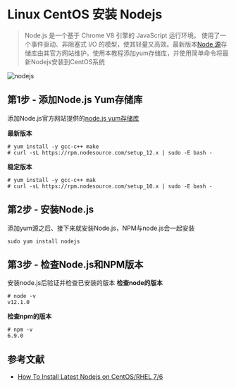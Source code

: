 # Linux CentOS 安装 Nodejs

> Node.js 是一个基于 Chrome V8 引擎的 JavaScript 运行环境。 使用了一个事件驱动、非阻塞式 I/O 的模型，使其轻量又高效。最新版本[Node 源](https://github.com/nodesource/distributions)存储库由其官方网站维护。使用本教程添加yum存储库，并使用简单命令将最新Nodejs安装到CentOS系统


![nodejs](https://tecadmin.net/wp-content/uploads/2014/05/nodejs-large-image.png)

## 第1步 - 添加Node.js Yum存储库
添加Node.js官方网站提供的[node.js yum存储库](https://deb.nodesource.com/setup_12.x)

**最新版本**
```
# yum install -y gcc-c++ make
# curl -sL https://rpm.nodesource.com/setup_12.x | sudo -E bash -
```

**稳定版本**
```
# yum install -y gcc-c++ mak
# curl -sL https://rpm.nodesource.com/setup_10.x | sudo -E bash -
```

## 第2步 - 安装Node.js
添加yum源之后、接下来就安装Node.js，NPM与node.js会一起安装

```
sudo yum install nodejs
```

## 第3步 - 检查Node.js和NPM版本
安装node.js后验证并检查已安装的版本
**检查node的版本**
```
# node -v 
v12.1.0
```

**检查npm的版本**
```
# npm -v 
6.9.0
```

## 参考文献
- [How To Install Latest Nodejs on CentOS/RHEL 7/6](https://tecadmin.net/install-latest-nodejs-and-npm-on-centos/)